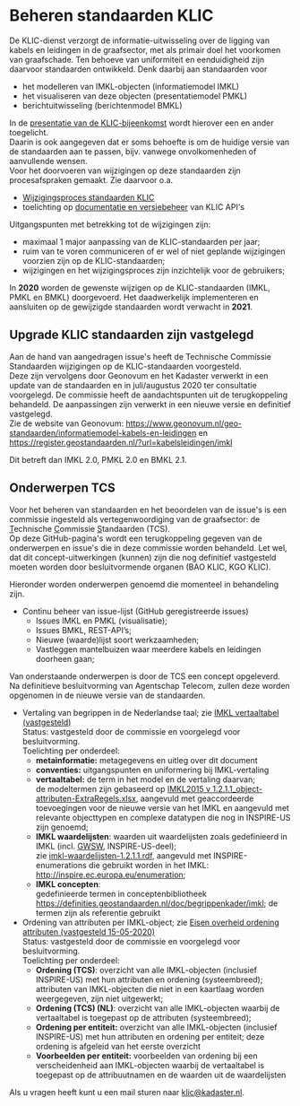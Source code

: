 # Beheren standaarden KLIC

De KLIC-dienst verzorgt de informatie-uitwisseling over de ligging van kabels en leidingen in de graafsector, met als primair doel het voorkomen van graafschade. Ten behoeve van uniformiteit en eenduidigheid zijn daarvoor standaarden ontwikkeld. Denk daarbij aan standaarden voor

- het modelleren van IMKL-objecten (informatiemodel IMKL)
- het visualiseren van deze objecten (presentatiemodel PMKL)
- berichtuitwisseling (berichtenmodel BMKL)

In de [presentatie van de KLIC-bijeenkomst](Beheren%20KLIC-standaarden%20(context).ppsx) wordt hierover een en ander toegelicht.  \
Daarin is ook aangegeven dat er soms behoefte is om de huidige versie van de standaarden aan te passen, bijv. vanwege onvolkomenheden of aanvullende wensen.  \
Voor het doorvoeren van wijzigingen op deze standaarden zijn procesafspraken gemaakt. Zie daarvoor o.a.

- [Wijzigingsproces standaarden KLIC](Wijzigingsproces%20standaarden%20KLIC.md)
- toelichting op [documentatie en versiebeheer](../API%20management/API-documentatie%20en%20versiebeheer.md) van KLIC API's

Uitgangspunten met betrekking tot de wijzigingen zijn:
- maximaal 1 major aanpassing van de KLIC-standaarden per jaar;
- ruim van te voren communiceren of er wel of niet geplande wijzigingen voorzien zijn op de KLIC-standaarden;
- wijzigingen en het wijzigingsproces zijn inzichtelijk voor de gebruikers;

In **2020** worden de gewenste wijzigen op de KLIC-standaarden (IMKL, PMKL en BMKL) doorgevoerd. Het daadwerkelijk implementeren en aansluiten op de gewijzigde standaarden wordt verwacht in **2021**.

## Upgrade KLIC standaarden zijn vastgelegd

Aan de hand van aangedragen issue's heeft de Technische Commissie Standaarden wijzigingen op de KLIC-standaarden voorgesteld.  \
Deze zijn vervolgens door Geonovum en het Kadaster verwerkt in een update van de standaarden en in juli/augustus 2020 ter consultatie voorgelegd.
De commissie heeft de aandachtspunten uit de terugkoppeling behandeld. De aanpassingen zijn verwerkt in een nieuwe versie en definitief vastgelegd. \
Zie de website van Geonovum: https://www.geonovum.nl/geo-standaarden/informatiemodel-kabels-en-leidingen en https://register.geostandaarden.nl/?url=kabelsleidingen/imkl 

Dit betreft dan IMKL 2.0, PMKL 2.0 en BMKL 2.1. 

## Onderwerpen TCS

Voor het beheren van standaarden en het beoordelen van de issue's is een commissie ingesteld als vertegenwoordiging van de graafsector: de <u>T</u>echnische <u>C</u>ommissie <u>S</u>tandaarden (TCS).  \
Op deze GitHub-pagina's wordt een terugkoppeling gegeven van de onderwerpen en issue's die in deze commissie worden behandeld. Let wel, dat dit concept-uitwerkingen (kunnen) zijn die nog definitief vastgesteld moeten worden door besluitvormende organen (BAO KLIC, KGO KLIC).

Hieronder worden onderwerpen genoemd die momenteel in behandeling zijn.

- Continu beheer van issue-lijst (GitHub geregistreerde issues)
  - Issues IMKL en PMKL (visualisatie);  
  - Issues BMKL, REST-API’s;  
  - Nieuwe (waarde)lijst soort werkzaamheden;  
  - Vastleggen mantelbuizen waar meerdere kabels en leidingen doorheen gaan;  

Van onderstaande onderwerpen is door de TCS een concept opgeleverd. Na definitieve besluitvorming van Agentschap Telecom, zullen deze worden opgenomen in de nieuwe versie van de standaarden.

- Vertaling van begrippen in de Nederlandse taal; zie [IMKL vertaaltabel (vastgesteld)](IMKL-vertaaltabel%20-%20publicatie.pdf)  \
  Status: vastgesteld door de commissie en voorgelegd voor besluitvorming.  \
  Toelichting per onderdeel:
  - **metainformatie:** metagegevens en uitleg over dit document
  - **conventies:** uitgangspunten en uniformering bij IMKL-vertaling
  - **vertaaltabel:** de term in het model en de vertaling daarvan;  \
    de modeltermen zijn gebaseerd op [IMKL2015 v 1.2.1.1_object-attributen-ExtraRegels.xlsx](https://github.com/Geonovum/imkl2015/blob/master/regels/1.2.1.1/IMKL2015%20v%201.2.1.1_object-attributen-ExtraRegels.xlsx), aangevuld met geaccordeerde toevoegingen voor de nieuwe versie van het IMKL en aangevuld met relevante objecttypen en complexe datatypen die nog in INSPIRE-US zijn genoemd;
  - **IMKL waardelijsten**: waarden uit waardelijsten zoals gedefinieerd in IMKL (incl. [GWSW](https://data.gwsw.nl), INSPIRE-US-deel);  \
    zie [imkl-waardelijsten-1.2.1.1.rdf](https://github.com/Geonovum/imkl2015/blob/master/waardelijst/1.2.1.1/imkl-waardelijsten-1.2.1.1.rdf), aangevuld met INSPIRE-enumerations die gebruikt worden in het IMKL: http://inspire.ec.europa.eu/enumeration;
  - **IMKL concepten**:  \
    gedefinieerde termen in conceptenbibliotheek https://definities.geostandaarden.nl/doc/begrippenkader/imkl;
	de termen zijn als referentie gebruikt
- Ordening van attributen per IMKL-object; zie [Eisen overheid ordening attributen (vastgesteld 15-05-2020)](Eisen%20overheid%20ordening%20attributen%20(concept).xlsx)  \
  Status: vastgesteld door de commissie en voorgelegd voor besluitvorming.  \
  Toelichting per onderdeel:
  - **Ordening (TCS)**: overzicht van alle IMKL-objecten (inclusief INSPIRE-US) met hun attributen en ordening (systeembreed);  \
    attributen van IMKL-objecten die niet in een kaartlaag worden weergegeven, zijn niet uitgewerkt;
  - **Ordening (TCS) (NL)**: overzicht van alle IMKL-objecten waarbij de vertaaltabel is toegepast op de attributen (systeembreed);
  - **Ordening per entiteit:** overzicht van alle IMKL-objecten (inclusief INSPIRE-US) met hun attributen en ordening per entiteit; deze ordening is afgeleid van het eerste overzicht
  - **Voorbeelden per entiteit:** voorbeelden van ordening bij een verscheidenheid aan IMKL-objecten waarbij de vertaaltabel is toegepast op de attribuutnamen en de waarden uit de waardelijsten

Als u vragen heeft kunt u een mail sturen naar klic@kadaster.nl.